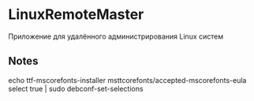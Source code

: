 # LinuxRemoteMaster
Приложение для удалённого администрирования Linux систем

## Notes
echo ttf-mscorefonts-installer msttcorefonts/accepted-mscorefonts-eula select true | sudo debconf-set-selections


